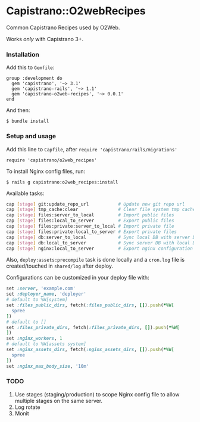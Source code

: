# Capistrano::O2webRecipes

Common Capistrano Recipes used by O2Web.

Works *only* with Capistrano 3+.

### Installation

Add this to `Gemfile`:

    group :development do
      gem 'capistrano', '~> 3.1'
      gem 'capistrano-rails', '~> 1.1'
      gem 'capistrano-o2web-recipes', '~> 0.0.1'
    end

And then:

    $ bundle install

### Setup and usage

Add this line to `Capfile`, after `require 'capistrano/rails/migrations'`

    require 'capistrano/o2web_recipes'
    
To install Nginx config files, run:

    $ rails g capistrano:o2web_recipes:install
    
Available tasks:

```bash
cap [stage] git:update_repo_url           # Update new git repo url
cap [stage] tmp_cache:clear               # Clear file system tmp cache
cap [stage] files:server_to_local         # Import public files
cap [stage] files:local_to_server         # Export public files
cap [stage] files:private:server_to_local # Import private file
cap [stage] files:private:local_to_server # Export private files
cap [stage] db:server_to_local            # Sync local DB with server DB
cap [stage] db:local_to_server            # Sync server DB with local DB
cap [stage] nginx:local_to_server         # Export nginx configuration files
```

Also, `deploy:assets:precompile` task is done locally and a `cron.log` file is created/touched in `shared/log` after deploy.

Configurations can be customized in your deploy file with:

```ruby
set :server, 'example.com'
set :deployer_name, 'deployer'
# default to %W[system]
set :files_public_dirs, fetch(:files_public_dirs, []).push(*%W[
  spree
])
# default to []
set :files_private_dirs, fetch(:files_private_dirs, []).push(*%W[
])
set :nginx_workers, 1
# default to %W[assets system]
set :nginx_assets_dirs, fetch(:nginx_assets_dirs, []).push(*%W[
  spree
])
set :nginx_max_body_size, '10m'
```

### TODO

1. Use stages (staging/production) to scope Nginx config file to allow multiple stages on the same server.
1. Log rotate
1. Monit
